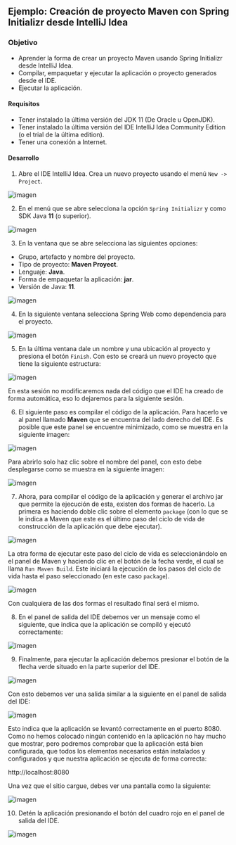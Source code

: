 ## Ejemplo: Creación de proyecto Maven con Spring Initializr desde IntelliJ Idea

### Objetivo
- Aprender la forma de crear un proyecto Maven usando Spring Initializr desde IntelliJ Idea.
- Compilar, empaquetar y ejecutar la aplicación o proyecto generados desde el IDE.
- Ejecutar la aplicación.

#### Requisitos
- Tener instalado la última versión del JDK 11 (De Oracle u OpenJDK).
- Tener instalado la última versión del IDE IntelliJ Idea Community Edition (o el trial de la última edition).
- Tener una conexión a Internet.

#### Desarrollo

1. Abre el IDE IntelliJ Idea. Crea un nuevo proyecto usando el menú `New -> Project`. 

![imagen](img/img_01.png)

2. En el menú que se abre selecciona la opción `Spring Initializr` y como SDK Java **11** (o superior).

![imagen](img/img_02.png)

3. En la ventana que se abre selecciona las siguientes opciones: 
- Grupo, artefacto y nombre del proyecto.
- Tipo de proyecto: **Maven Proyect**.
- Lenguaje: **Java**.
- Forma de empaquetar la aplicación: **jar**.
- Versión de Java: **11**.

![imagen](img/img_03.png)

4. En la siguiente ventana selecciona Spring Web como dependencia para el proyecto. 

![imagen](img/img_04.png)

5. En la última ventana dale un nombre y una ubicación al proyecto y presiona el botón `Finish`. Con esto se creará un nuevo proyecto que tiene la siguiente estructura:

![imagen](img/img_05.png)

En esta sesión no modificaremos nada del código que el IDE ha creado de forma automática, eso lo dejaremos para la siguiente sesión.

6. El siguiente paso es compilar el código de la aplicación. Para hacerlo ve al panel llamado **Maven** que se encuentra del lado derecho del IDE. Es posible que este panel se encuentre minimizado, como se muestra en la siguiente imagen:

![imagen](img/img_06.png)

Para abrirlo solo haz clic sobre el nombre del panel, con esto debe desplegarse como se muestra en la siguiente imagen:

![imagen](img/img_07.png)

7. Ahora, para compilar el código de la aplicación y generar el archivo jar que permite la ejecución de esta, existen dos formas de hacerlo. La primera es haciendo doble clic sobre el elemento `package` (con lo que se le indica a Maven que este es el último paso del ciclo de vida de construcción de la aplicación que debe ejecutar).

![imagen](img/img_08.png)

La otra forma de ejecutar este paso del ciclo de vida es seleccionándolo en el panel de Maven y haciendo clic en el botón de la fecha verde, el cual se llama `Run Maven Build`. Este iniciará la ejecución de los pasos del ciclo de vida hasta el paso seleccionado (en este caso `package`).

![imagen](img/img_09.png)

Con cualquiera de las dos formas el resultado final será el mismo.

8. En el panel de salida del IDE debemos ver un mensaje como el siguiente, que indica que la aplicación se compiló y ejecutó correctamente:

![imagen](img/img_10.png)

9. Finalmente, para ejecutar la aplicación debemos presionar el botón de la flecha verde situado en la parte superior del IDE.

![imagen](img/img_11.png)

Con esto debemos ver una salida similar a la siguiente en el panel de salida del IDE:

![imagen](img/img_12.png)

Esto indica que la aplicación se levantó correctamente en el puerto 8080. Como no hemos colocado ningún contenido en la aplicación no hay mucho que mostrar, pero podremos comprobar que la aplicación está bien configurada, que todos los elementos necesarios están instalados y configurados y que nuestra aplicación se ejecuta de forma correcta:

  http://localhost:8080

Una vez que el sitio cargue, debes ver una pantalla como la siguiente:

![imagen](img/img_13.png)

10. Detén la aplicación presionando el botón del cuadro rojo en el panel de salida del IDE.

![imagen](img/img_14.png)
